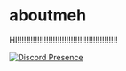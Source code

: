 # aboutmeh
HI!!!!!!!!!!!!!!!!!!!!!!!!!!!!!!!!!!!!!!!!!!!!!


[![Discord Presence](https://lanyard.cnrad.dev/api/571069296051093521)](https://discord.com/users/571069296051093521)
